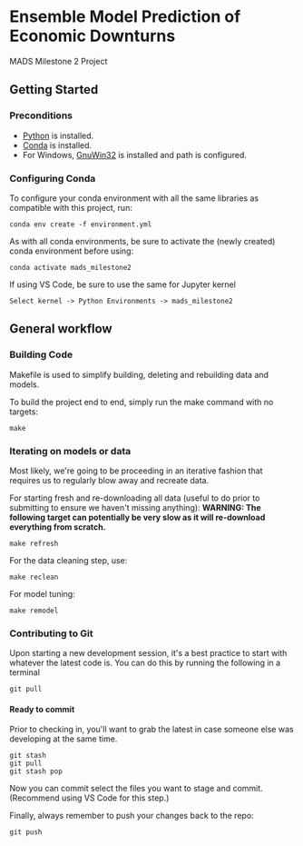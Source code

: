# Ensemble Model Prediction of Economic Downturns
MADS Milestone 2 Project

## Getting Started
### Preconditions
* [Python](https://www.python.org/downloads/) is installed.
* [Conda](https://docs.conda.io/projects/miniconda/en/latest/index.html) is installed.
* For Windows, [GnuWin32](https://sourceforge.net/projects/getgnuwin32/) is installed and path is configured.

### Configuring Conda

To configure your conda environment with all the same libraries as compatible with this project, run:
```
conda env create -f environment.yml
```

As with all conda environments, be sure to activate the (newly created) conda environment before using:
```
conda activate mads_milestone2
```

If using VS Code, be sure to use the same for Jupyter kernel

```
Select kernel -> Python Environments -> mads_milestone2
```

## General workflow

### Building Code
Makefile is used to simplify building, deleting and rebuilding data and models. 

To build the project end to end, simply run the make command with no targets:
```
make
```

### Iterating on models or data
Most likely, we're going to be proceeding in an iterative fashion that requires us to regularly blow away and recreate data.

For starting fresh and re-downloading all data (useful to do prior to submitting to ensure we haven't missing anything):
**WARNING: The following target can potentially be very slow as it will re-download everything from scratch.**
```
make refresh
```

For the data cleaning step, use:
```
make reclean
```

For model tuning:
```
make remodel
```


### Contributing to Git
Upon starting a new development session, it's a best practice to start with whatever the latest code is.  You can do this by running the following in a terminal
```
git pull
```

#### Ready to commit
Prior to checking in, you'll want to grab the latest in case someone else was developing at the same time.
```
git stash
git pull
git stash pop
```

Now you can commit select the files you want to stage and commit. (Recommend using VS Code for this step.)  

Finally, always remember to push your changes back to the repo:
```
git push
```